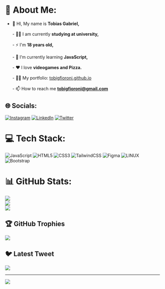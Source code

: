 # 💫 About Me:
- 👋 HI, My name is **Tobias Gabriel,**<br><br>- 👨‍🎓 I am currently **studying at university,**<br><br>- ⚡ I'm **18 years old,**<br><br>- 🌱 I’m currently learning **JavaScript,**<br><br>- ❤️ I love **videogames and Pizza.**<br><br>- 👨‍💻 My portfolio: [tobigfioroni.github.io](https://tobigfioroni.github.io)<br><br>- 📫 How to reach me **tobigfioroni@gmail.com**


## 🌐 Socials:
[![Instagram](https://img.shields.io/badge/Instagram-%23E4405F.svg?logo=Instagram&logoColor=white)](https://instagram.com/tobigfioroni) [![LinkedIn](https://img.shields.io/badge/LinkedIn-%230077B5.svg?logo=linkedin&logoColor=white)](https://linkedin.com/in/www.linkedin.com/in/tobigfioroni) [![Twitter](https://img.shields.io/badge/Twitter-%231DA1F2.svg?logo=Twitter&logoColor=white)](https://twitter.com/tobigfioroni) 

# 💻 Tech Stack:
![JavaScript](https://img.shields.io/badge/javascript-%23323330.svg?style=flat-square&logo=javascript&logoColor=%23F7DF1E) ![HTML5](https://img.shields.io/badge/html5-%23E34F26.svg?style=flat-square&logo=html5&logoColor=white) ![CSS3](https://img.shields.io/badge/css3-%231572B6.svg?style=flat-square&logo=css3&logoColor=white) ![TailwindCSS](https://img.shields.io/badge/tailwindcss-%2338B2AC.svg?style=flat-square&logo=tailwind-css&logoColor=white) 	![Figma](https://img.shields.io/badge/figma-%23F24E1E.svg?style=flat-square&logo=figma&logoColor=white) ![LINUX](https://img.shields.io/badge/Linux-FCC624?style=flat-square&logo=linux&logoColor=black) ![Bootstrap](https://img.shields.io/badge/bootstrap-%23563D7C.svg?style=flat-square&logo=bootstrap&logoColor=white)
# 📊 GitHub Stats:
![](https://github-readme-stats.vercel.app/api?username=tobigfioroni&theme=dracula&hide_border=false&include_all_commits=false&count_private=false)<br/>
![](https://github-readme-streak-stats.herokuapp.com/?user=tobigfioroni&theme=dracula&hide_border=false)<br/>
![](https://github-readme-stats.vercel.app/api/top-langs/?username=tobigfioroni&theme=dracula&hide_border=false&include_all_commits=false&count_private=false&layout=compact)

## 🏆 GitHub Trophies
![](https://github-profile-trophy.vercel.app/?username=tobigfioroni&theme=dracula&no-frame=false&no-bg=true&margin-w=4)

## 🐦 Latest Tweet
[![](https://gtce.itsvg.in/api?username=tobigfioroni)](https://github.com/VishwaGauravIn/github-twitter-card-embed)

---
[![](https://visitcount.itsvg.in/api?id=tobigfioroni&icon=9&color=7)](https://visitcount.itsvg.in)

<!-- Proudly created with GPRM ( https://gprm.itsvg.in ) -->
